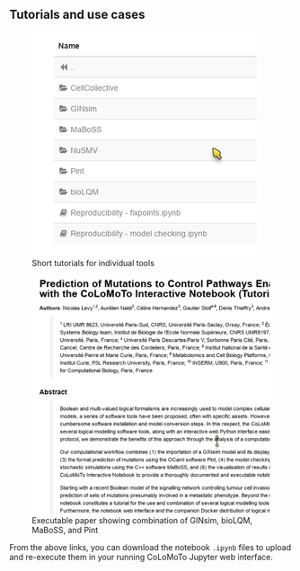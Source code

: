 ---
---

## Tutorials and use cases

<figure>
  <a href="https://nbviewer.jupyter.org/github/colomoto/colomoto-docker/tree/next/tutorials/">
  <img src="tutorials.png" alt="">
  </a>
  <figcaption>Short tutorials for individual tools</figcaption></a>
</figure>
<figure>
  <a href="https://nbviewer.jupyter.org/gist/pauleve/a86717b0ae8750440dd589f778db428f/Usecase%20-%20Mutations%20enabling%20tumour%20invasion.ipynb">
  <img src="preview_tutorial.png" alt="">
  </a>
  <figcaption>Executable paper showing combination of GINsim, bioLQM, MaBoSS, and Pint</figcaption></a>
</figure>

From the above links, you can download the notebook `.ipynb` files to upload and re-execute them in your running CoLoMoTo Jupyter web interface.
